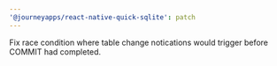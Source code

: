 ```yaml
---
'@journeyapps/react-native-quick-sqlite': patch
---
```


Fix race condition where table change notications would trigger before COMMIT had completed.

